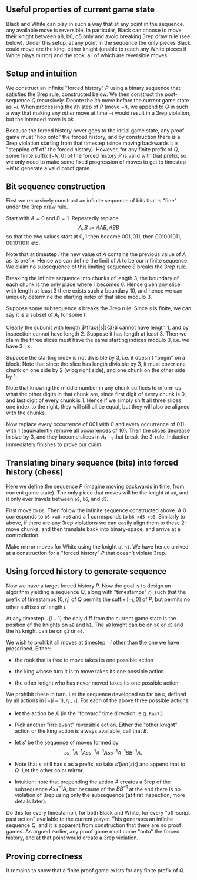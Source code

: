 ## Useful properties of current game state
Black and White can play in such a way that at any point in the sequence, any available move is reversible. In particular, Black can choose to move their knight between a8, b6, d5 only and avoid breaking 3rep draw rule (see below). Under this setup, at any point in the sequence the only pieces Black could move are the king, either knight (unable to reach any White pieces if White plays mirror) and the rook, all of which are reversible moves.
## Setup and intuition
We construct an infinite "forced history" $P$ using a binary sequence that satisfies the 3rep rule, constructed below. We then construct the post-sequence $Q$ recursively. Denote the $i$th move before the current game state as $-i$. When processing the $i$th step of $P$ (move $-i$), we append to $Q$ in such a way that making any *other* move at time $-i$ would result in a 3rep violation, but the intended move is ok.

Because the forced history never goes to the initial game state, any proof game must "hop onto" the forced history, and by construction there is a 3rep violation starting from that timestep (since moving backwards it is "stepping off of" the forced history). However, for any finite prefix of $Q$, some finite suffix $[-N,0]$ of the forced history $P$ is valid with that prefix, so we only need to make some fixed progression of moves to get to timestep $-N$ to generate a valid proof game.
## Bit sequence construction
First we recursively construct an infinite sequence of bits that is "fine" under the 3rep draw rule.

Start with $A=0$ and $B=1$. Repeatedly replace
$$
A,B:=AAB,ABB
$$
so that the two values start at $0,1$ then become $001, 011$, then $001001011, 001011011$ etc.

Note that at timestep $i$ the new value of $A$ contains the previous value of $A$ as its prefix. Hence we can define the limit of $A$ to be our infinite sequence. We claim no subsequence of this limiting sequence $S$ breaks the 3rep rule.

Breaking the infinite sequence into chunks of length 3, the boundary of each chunk is the only place where $1$ becomes $0$. Hence given any slice with length at least $3$ there exists such a boundary $10$, and hence we can uniquely determine the starting index of that slice modulo $3$.
 
Suppose some subsequence $s$ breaks the 3rep rule. Since $s$ is finite, we can say it is a subset of $A_{t}$ for some $t.$

Clearly the subunit with length $\frac{|s|}{3}$ cannot have length 1, and by inspection cannot have length 2. Suppose it has length at least 3. Then we claim the three slices must have the same starting indices modulo $3,$ i.e. we have $3\mid s.$

Suppose the starting index is not divisible by $3,$ i.e. it doesn't "begin" on a block. Note that since the slice has length divisible by $3,$ it must cover one chunk on one side by 2 (wlog right side), and one chunk on the other side by 1.

Note that knowing the middle number in any chunk suffices to inform us what the other digits in that chunk are, since first digit of every chunk is $0$, and last digit of every chunk is $1$. Hence if we simply shift all three slices one index to the right, they will still all be equal, but they will also be aligned with the chunks.

Now replace every occurrence of $001$ with $0$ and every occurrence of $011$ with $1$ (equivalently remove all occurrences of $10$). Then the slices decrease in size by $3,$ and they become slices in $A_{t-1}$ that break the 3-rule. Induction immediately finishes to prove our claim.
## Translating binary sequence (bits) into forced history (chess)
Here we define the sequence $P$ (imagine moving backwards in time, from current game state). The only piece that moves will be the knight at `a8`, and it only ever travels between `a8`, `b6`, and `d5`.

First move to `b6`. Then follow the infinite sequence constructed above. A $0$ corresponds to `b6->a8->b6` and a $1$ corresponds to `b6->d5->b6`. Similarly to above, if there are any 3rep violations we can easily align them to these 2-move chunks, and then translate back into binary-space, and arrive at a contradiction.

Make mirror moves for White using the knight at `h1`. We have hence arrived at a construction for a "forced history" $P$ that doesn't violate 3rep.
## Using forced history to generate sequence
Now we have a target forced history $P$. Now the goal is to design an algorithm yielding a sequence $Q$, along with "timestamps" $r_{i},$ such that the prefix of timestamps $[0,r_{i}]$ of $Q$ permits the suffix $[-i, 0]$ of $P,$ but permits no other suffixes of length $i$.

At any timestep $-(i-1)$ the only diff from the current game state is the position of the knights on `a8` and `h1`. The `a8` knight can be on `b6` or `d5` and the `h1` knight can be on `g3` or `e4`.

We wish to prohibit all moves at timestep $-i$ other than the one we have prescribed. Either:

- the rook that is free to move takes its one possible action

- the king whose turn it is to move takes its one possible action

- the other knight who has never moved takes its one possible action

We prohibit these in turn. Let the sequence developed so far be $s,$ defined by all actions in $[-(i-1),r_{i-1}].$ For each of the above three possible actions:

- let the action be $A$ (in the "forward" time direction, e.g. `Raa7`.)

- Pick another "irrelevant" reversible action. Either the "other knight" action or the king action is always available, call that $B$.

- let $s'$ be the sequence of moves formed by$$ ss ^{-1}A ^{-1}Ass ^{-1}A ^{-1}Ass ^{-1}A ^{-1}BB ^{-1}A. $$

- Note that $s'$ still has $s$ as a prefix, so take $s'[len(s):]$ and append that to $Q.$ Let the other color mirror.

- Intuition: note that prepending the action $A$ creates a 3rep of the subsequence $Ass ^{-1}A,$ but because of the $BB ^{-1}$ at the end there is no violation of 3rep using only the subsequence (at first inspection, more details later).

Do this for every timestamp $i$, for both Black and White, for every "off-script past action" available to the current player. This generates an infinite sequence $Q$, and it is apparent from construction that there are no proof games. As argued earlier, any proof game must come "onto" the forced history, and at that point would create a 3rep violation.
## Proving correctness
It remains to show that a finite proof game exists for any finite prefix of $Q$.